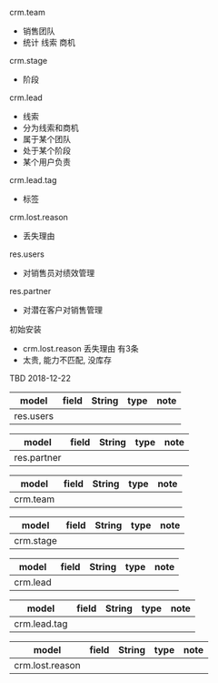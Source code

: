crm.team
* 销售团队
* 统计 线索 商机

crm.stage
* 阶段

crm.lead
* 线索
* 分为线索和商机
* 属于某个团队
* 处于某个阶段
* 某个用户负责

crm.lead.tag
* 标签

crm.lost.reason
* 丢失理由

res.users
* 对销售员对绩效管理

res.partner
* 对潜在客户对销售管理



初始安装  
* crm.lost.reason 丢失理由 有3条
* 太贵, 能力不匹配, 没库存



TBD 2018-12-22

model|field|String|type|note
-----|-----|------|----|----
res.users||||


model|field|String|type|note
-----|-----|------|----|----
res.partner||||

model|field|String|type|note
-----|-----|------|----|----
crm.team||||


model|field|String|type|note
-----|-----|------|----|----
crm.stage||||


model|field|String|type|note
-----|-----|------|----|----
crm.lead||||


model|field|String|type|note
-----|-----|------|----|----
crm.lead.tag||||


model|field|String|type|note
-----|-----|------|----|----
crm.lost.reason||||




